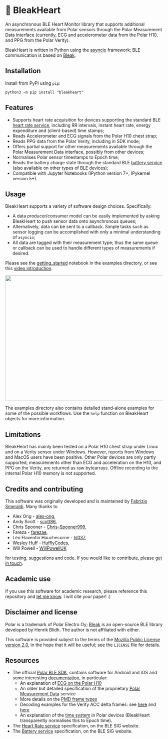# 🖤 BleakHeart 

An asynchronous BLE Heart Monitor library that supports additional measurements  available from Polar sensors through the Polar Measurement Data interface (currently, ECG and accelerometer data from the Polar H10, and PPG from the Polar Verity). 

BleakHeart is written in Python using the [asyncio](https://docs.python.org/3/library/asyncio.html) framework; BLE communication is based on [Bleak](https://bleak.readthedocs.io/en/latest/#).

## Installation

Install from PyPI using ```pip```:
```
python3 -m pip install "bleakheart"
```

## Features

* Supports heart rate acquisition for devices supporting the standard BLE [heart rate service](https://www.bluetooth.com/specifications/specs/heart-rate-service-1-0/), including RR intervals, instant heart rate, energy expenditure and (client-based) time stamps;
* Reads Accelerometer and ECG signals from the Polar H10 chest strap;
* Reads PPG data from the Polar Verity, including in SDK mode;
* Offers partial support for other measurements available through the Polar Measurement Data interface, possibly from other devices;
* Normalises Polar sensor timestamps to Epoch time; 
* Reads the battery charge state through the standard BLE [battery service](https://www.bluetooth.com/specifications/specs/battery-service/) (also available on other types of BLE devices);
* Compatible with Jupyter Notebooks (IPython version 7+, IPykernel version 5+).

## Usage

BleakHeart supports a variety of software design choices. Specifically:
* A data producer/consumer model can be easily implemented by asking BleakHeart to push sensor data onto asynchronous queues;
* Alternatively, data can be sent to a callback. Simple tasks such as sensor logging can be accomplished with only a minimal understanding of ```asyncio```;
* All data are tagged with their measurement type; thus the same queue or callback can be used to handle different types of measurements if desired.

Please see the [getting_started](examples/getting_started.ipynb) notebook in the examples directory, or see this [video introduction](https://youtu.be/WzNl-cQH7HU). 

<a href="https://youtu.be/WzNl-cQH7HU"><img src="screenshot.png" align="center" height="400" width="542" ></a>


The examples directory also contains detailed stand-alone examples for some of the possible workflows. Use the ```help``` function on BleakHeart objects for more information.

## Limitations

BleakHeart has mainly been tested on a Polar H10 chest strap under Linux and on a Verity sensor under Windows. However, reports from Windows and MacOS users have been positive. Other Polar devices are only partly supported; measurements other than ECG and acceleration on the H10, and PPG on the Verity, are returned as raw bytearrays. Offline recording to the internal Polar H10 memory is not supported.

## Credits and contributing

This software was originally developed and is maintained by [Fabrizio Smeraldi](http://www.eecs.qmul.ac.uk/~fabri/). Many thanks to 

* Alex Ong - [alex-ong](https://github.com/alex-ong),
* Andy Scott - [scott86](https://github.com/scott86),
* Chris Spooner - [Chris-Spooner999](https://github.com/Chris-Spooner999),
* Fareza - [farezae](https://github.com/farezae),
* Léo Flaventin Hauchecorne - [hl037](https://github.com/hl037),
* Wesley Huff - [HufflyCodes](https://github.com/HufflyCodes),
* Will Powell - [WillPowellUK](https://github.com/WillPowellUK)

for testing, suggestions and code. If you would like to contribute, please [get in touch](mailto:fabrizio@smeraldi.net).

## Academic use

If you use this software for academic research, please reference this repository and [let me know](mailto:fabrizio@smeraldi.net). I will cite your paper! :)

## Disclaimer and license

Polar is a trademark of Polar Electro Oy; [Bleak](https://bleak.readthedocs.io/en/latest/#) is an open-source BLE library developed by Henrik Blidh. The author is not affiliated with either.

This software is provided subject to the terms of the [Mozilla Public License version 2.0](https://www.mozilla.org/en-US/MPL/2.0/), in the hope that it will be useful; see the ```LICENSE``` file for details.

## Resources

* The official [Polar BLE SDK](https://github.com/polarofficial/polar-ble-sdk), contains software for Android and iOS and some interesting [documentation](https://github.com/polarofficial/polar-ble-sdk/blob/master/README.md), in particular:
    * An explanation of [ECG on the Polar H10](https://github.com/polarofficial/polar-ble-sdk/blob/master/technical_documentation/H10_ECG_Explained.docx)
    * An older but detailed specification of the proprietary [Polar Measurement Data](https://github.com/polarofficial/polar-ble-sdk/blob/52ef4c4b77e5f83b0839f0f4f72623a9b9d79372/technical_documentation/Polar_Measurement_Data_Specification.pdf) service
	* More details on the [PMD frame types](https://github.com/polarofficial/polar-ble-sdk/blob/master/technical_documentation/online_measurement.pdf)
	* Decoding examples for  the Verity ACC delta frames: see [here](https://github.com/polarofficial/polar-ble-sdk/issues/187) and [here](https://github.com/polarofficial/polar-ble-sdk/issues/443) 
    * An explanation of the [time system](https://github.com/polarofficial/polar-ble-sdk/blob/master/documentation/TimeSystemExplained.md) in Polar devices (BleakHeart transparently normalises this to Epoch time).
* The [Heart Rate service](https://www.bluetooth.com/specifications/specs/heart-rate-service-1-0/) specification, on  the BLE SIG website.
* The [Battery service](https://www.bluetooth.com/specifications/specs/battery-service/) specification, on the BLE SIG website.
